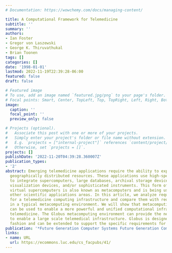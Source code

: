```yaml
---
# Documentation: https://wowchemy.com/docs/managing-content/

title: A Computational Framework for Telemedicine
subtitle: ''
summary: ''
authors:
- Ian Foster
- Gregor von Laszewski
- George K. Thiruvathukal
- Brian Toonen
tags: []
categories: []
date: '1998-01-01'
lastmod: 2022-11-19T22:39:28-06:00
featured: false
draft: false

# Featured image
# To use, add an image named `featured.jpg/png` to your page's folder.
# Focal points: Smart, Center, TopLeft, Top, TopRight, Left, Right, BottomLeft, Bottom, BottomRight.
image:
  caption: ''
  focal_point: ''
  preview_only: false

# Projects (optional).
#   Associate this post with one or more of your projects.
#   Simply enter your project's folder or file name without extension.
#   E.g. `projects = ["internal-project"]` references `content/project/deep-learning/index.md`.
#   Otherwise, set `projects = []`.
projects: []
publishDate: '2022-11-20T04:39:28.360007Z'
publication_types:
- '2'
abstract: Emerging telemedicine applications require the ability to exploit diverse,
  geographically distributed resources. These applications use high-speed neworks
  to integrate supercomputers, large databases, archival storage devices, advanced
  visualization devices, and/or sophisticated instruments. This form of networked
  virtual supercomputers is also known as metacomputers and is being used by many
  other scientific applications areas. In this article, we analyze requirements necessary
  for a telemedicine computing infrastructure and compare them with requirements found
  in a typical metacomputing environment. We will show that metacomputing environments
  can be used to enable a more powerful and unified computational infrastructure for
  telemedicine. The Globus metacomputing environment can provide the necessary basis
  to enable a large scale telemedical infrastructure. Globus is designed in a modular
  fashion and can be extended to support the specific requirements for telemedicine.
publication: '*Future Generation Computer Systems Future Generation Computer Systems*'
links:
- name: URL
  url: https://ecommons.luc.edu/cs_facpubs/41/
---
```

